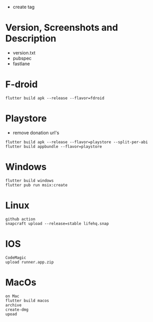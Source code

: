 * create tag

# Version, Screenshots and Description

* version.txt
* pubspec
* fastlane

# F-droid

```
flutter build apk --release --flavor=fdroid
```

# Playstore

* remove donation url's

```
flutter build apk --release --flavor=playstore --split-per-abi
flutter build appbundle --flavor=playstore 
```

# Windows

```
flutter build windows
flutter pub run msix:create
```

# Linux

```
github action
snapcraft upload --release=stable lifehq.snap 
```

# IOS

```
CodeMagic
upload runner.app.zip
```

# MacOs

```
on Mac
flutter build macos
archive
create-dmg
upoad
```